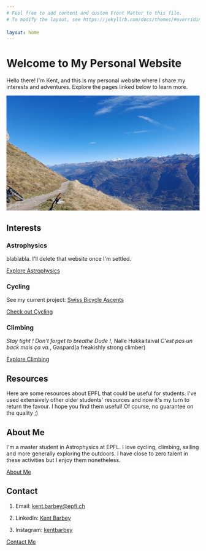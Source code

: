 ```yaml
---
# Feel free to add content and custom Front Matter to this file.
# To modify the layout, see https://jekyllrb.com/docs/themes/#overriding-theme-defaults

layout: home
---
```

# Welcome to My Personal Website

Hello there! I'm Kent, and this is my personal website where I share my interests and adventures. Explore the pages linked below to learn more.

<img src="/images/front_page.jpeg" alt="Image 1" style="width:1000px; height:300px; object-fit:cover;">



## Interests

### Astrophysics
blablabla. I'll delete that website once I'm settled.

[Explore Astrophysics](/astrophysics)

### Cycling
See my current project: [Swiss Bicycle Ascents](/swiss-bicycle-ascents/)

[Check out Cycling](/cycling)

### Climbing
*Stay tight ! Don't forget to breathe Dude !*, Nalle Hukkaitaival
*C'est pas un back mais ça va.*, Gaspard(a freakishly strong climber)

[Explore Climbing](/climbing)

## Resources

Here are some resources about EPFL that could be useful for students. I've used extensively other older students' resources and now it's my turn to return the favour. I hope you find them useful! Of course, no guarantee on the quality ;)

## About Me
I'm a master student in Astrophysics at EPFL. I love cycling, climbing, sailing and more generally exploring the outdoors. I have close to zero talent in these activities but I enjoy them nonetheless.

[About Me](/about)

## Contact

1. Email: kent.barbey@epfl.ch

2. LinkedIn: [Kent Barbey](https://www.linkedin.com/in/kent-barbey-642aa0211/)

3. Instagram: [kentbarbey](https://www.instagram.com/kentbarbey/)

[Contact Me](/contact)
